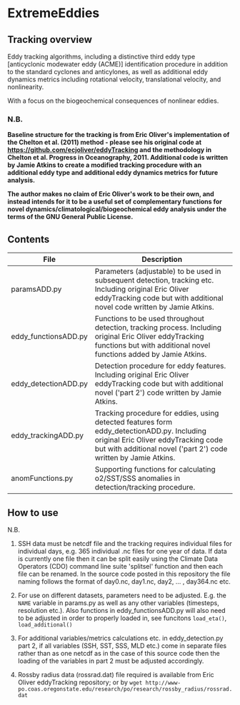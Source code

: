 # ExtremeEddies

## Tracking overview

Eddy tracking algorithms, including a distinctive third eddy type [anticyclonic modewater eddy (ACME)] identification procedure in addition to the standard cyclones and anticylones, as well as additional eddy dynamics metrics including rotational velocity, translational velocity, and nonlinearity.

With a focus on the biogeochemical consequences of nonlinear eddies.

### N.B.

**Baseline structure for the tracking is from Eric Oliver's implementation of the Chelton et al. (2011) method - please see his original code at https://github.com/ecjoliver/eddyTracking and the methodology in Chelton et al. Progress in Oceanography, 2011. Additional code is written by Jamie Atkins to create a modified tracking procedure with an additional eddy type and additional eddy dynamics metrics for future analysis.**

**The author makes no claim of Eric Oliver's work to be their own, and instead intends for it to be a useful set of complementary functions for novel dynamics/climatological/biogeochemical eddy analysis under the terms of the GNU General Public License.**

## Contents

| File | Description |
| ---- | ----------- |
| paramsADD.py | Parameters (adjustable) to be used in subsequent detection, tracking etc. Including original Eric Oliver eddyTracking code but with additional novel code written by Jamie Atkins. |
| eddy_functionsADD.py | Functions to be used throughout detection, tracking process. Including original Eric Oliver eddyTracking functions but with additional novel functions added by Jamie Atkins. |
| eddy_detectionADD.py | Detection procedure for eddy features. Including original Eric Oliver eddyTracking code but with additional novel ('part 2') code written by Jamie Atkins. |
| eddy_trackingADD.py | Tracking procedure for eddies, using detected features form eddy_detectionADD.py. Including original Eric Oliver eddyTracking code but with additional novel ('part 2') code written by Jamie Atkins. |
| anomFunctions.py | Supporting functions for calculating o2/SST/SSS anomalies in detection/tracking procedure. |

## How to use

N.B.
1) SSH data must be netcdf file and the tracking requires individual files for individual days, e.g. 365 individual .nc files for one year of data. If data is currently one file then it can be split easily using the Climate Data Operators (CDO) command line suite 'splitsel' function and then each file can be renamed. In the source code posted in this repository the file naming follows the format of day0.nc, day1.nc, day2, ... , day364.nc etc.

2) For use on different datasets, parameters need to be adjusted. E.g. the `NAME` variable in params.py as well as any other variables (timesteps, resolution etc.). Also functions in eddy_functionsADD.py will also need to be adjusted in order to properly loaded in, see funcitons `load_eta()`, `load_additional()`

3) For additional variables/metrics calculations etc. in eddy_detection.py part 2, if all variables (SSH, SST, SSS, MLD etc.) come in separate files rather than as one netcdf as in the case of this source code then the loading of the variables in part 2 must be adjusted accordingly.

4) Rossby radius data (rossrad.dat) file required is available from Eric Oliver eddyTracking repository; or by `wget http://www-po.coas.oregonstate.edu/research/po/research/rossby_radius/rossrad.dat`
